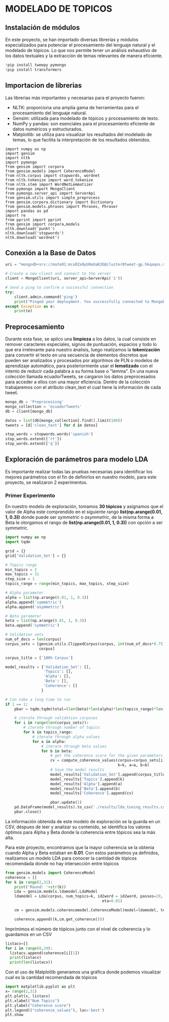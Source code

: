 # MODELADO DE TOPICOS
## Instalación de módulos
En este proyecto, se han importado diversas librerías y módulos especializados para potenciar el procesamiento del lenguaje natural y el modelado de tópicos. Lo que nos permite tener un análisis exhaustivo de los datos textuales y la extracción de temas relevantes de manera eficiente.

```python
!pip install tweepy pymongo
!pip install transformers
```

## Importacion de librerias

Las librerias más importantes y necesarias para el proyecto fueron: 

- NLTK: proporciona una amplia gama de herramientas para el procesamiento del lenguaje natural.
- Gensim: utilizada para modelado de tópicos y procesamiento de texto.
- NumPy y pandas: son esenciales para el procesamiento eficiente de datos numéricos y estructurados. 
- Matplotlib: se utiliza para visualizar los resultados del modelado de temas, lo que facilita la interpretación de los resultados obtenidos.
  
```pyhton
import numpy as np
import gensim
import nltk
import pymongo
from gensim import corpora
from gensim.models import CoherenceModel
from nltk.corpus import stopwords, wordnet
from nltk.tokenize import word_tokenize
from nltk.stem import WordNetLemmatizer
from pymongo import MongoClient
from pymongo.server_api import ServerApi
from gensim.utils import simple_preprocess
from gensim.corpora.dictionary import Dictionary
from gensim.models.phrases import Phrases, Phraser
import pandas as pd
import re
from pprint import pprint
from gensim import corpora,models
nltk.download('punkt')
nltk.download('stopwords')
nltk.download('wordnet')
```
## Conexión a la Base de Datos
```python
uri = "mongodb+srv://mate01:mcxDZa9yU8aUaK2O@cluster0tweet-gp.hkqaqos.mongodb.net/?retryWrites=true&w=majority"

# Create a new client and connect to the server
client = MongoClient(uri, server_api=ServerApi('1'))

# Send a ping to confirm a successful connection
try:
    client.admin.command('ping')
    print("Pinged your deployment. You successfully connected to MongoDB!")
except Exception as e:
    print(e)
```

## Preprocesamiento
Durante esta fase, se aplico una **limpieza** a los datos, la cual consiste en remover caracteres especiales, signos de puntuación, espacios y todo lo que era irrelevante para nuestro ánalisis, luego realizamos la **tokenización** para convertir el texto en una secuencia de elementos discretos que pueden ser analizados y procesados por algoritmos de PLN o modelos de aprendizaje automático, para posteriormente usar el **lematizado** con el intento de reducir cada palabra a su forma base o "lemma".
En una nueva colección llamada ecuadorTweets, se cargaron los datos preprocesados para acceder a ellos con una mayor eficiencia.
Dentro de la colección trabajaremos con el atributo clean_text el cual tiene la información de cada tweet.

```python
mongo_db = 'Preprocessing'
mongo_collection = 'ecuadorTweets'
db = client[mongo_db]

datos = list(db[mongo_collection].find().limit(100))
tweets = [d['clean_text'] for d in datos]

stop_words = stopwords.words('spanish')
stop_words.extend(['rt'])
stop_words.extend(['q'])
```
## Exploración de parámetros para modelo LDA
Es importante realizar todas las pruebas necesarias para identificar los mejores parámetros con el fin de definirlos en nuestro modelo, para este proyecto, se realizaron 2 experimentos.
### Primer Experimento
En nuestro modelo de exploración, tomamos **30 tópicos** y asignamos que el valor de Alpha este comprendido en el siguiente rango **list(np.arange(0.01, 1, 0.3))** donde puede ser _symmetric_ o _asymmetric_, de la misma forma a Beta le otorgamos el rango de **list(np.arange(0.01, 1, 0.3))** con opción a ser _symmetric_. 

```python
import numpy as np
import tqdm

grid = {}
grid['Validation_Set'] = {}

# Topics range
min_topics = 2
max_topics = 31
step_size = 1
topics_range = range(min_topics, max_topics, step_size)

# Alpha parameter
alpha = list(np.arange(0.01, 1, 0.3))
alpha.append('symmetric')
alpha.append('asymmetric')

# Beta parameter
beta = list(np.arange(0.01, 1, 0.3))
beta.append('symmetric')

# Validation sets
num_of_docs = len(corpus)
corpus_sets = [gensim.utils.ClippedCorpus(corpus, int(num_of_docs*0.75)),
               corpus]

corpus_title = ['100% Corpus']

model_results = {'Validation_Set': [],
                 'Topics': [],
                 'Alpha': [],
                 'Beta': [],
                 'Coherence': []
                }

# Can take a long time to run
if 1 == 1:
    pbar = tqdm.tqdm(total=(len(beta)*len(alpha)*len(topics_range)*len(corpus_title)))

    # iterate through validation corpuses
    for i in range(len(corpus_sets)):
        # iterate through number of topics
        for k in topics_range:
            # iterate through alpha values
            for a in alpha:
                # iterare through beta values
                for b in beta:
                    # get the coherence score for the given parameters
                    cv = compute_coherence_values(corpus=corpus_sets[i], dictionary=id2word,
                                                  k=k, a=a, b=b)
                    # Save the model results
                    model_results['Validation_Set'].append(corpus_title)
                    model_results['Topics'].append(k)
                    model_results['Alpha'].append(a)
                    model_results['Beta'].append(b)
                    model_results['Coherence'].append(cv)

                    pbar.update(1)
    pd.DataFrame(model_results).to_csv('./results/lda_tuning_results.csv', index=False)
    pbar.close()
```

La información obtenida de este modelo de exploración se la guarda en un CSV, déspues de leer y analizar su contenido, se identifica los valores óptimos para Alpha y Beta donde la coherencia entre tópicos sea la más alta.

Para este proyecto, encontramos que la mayor coherencia se la obtenia cuando Alpha y Beta estaban en **0.01**.
Con estos parámetros ya definidos, realizamos un modelo LDA para conocer la cantidad de tópicos recomendada donde no hay intersección entre tópicos

```python
from gensim.models import CoherenceModel
coherence = []
for k in range(2,31):
    print('Round: '+str(k))
    Lda = gensim.models.ldamodel.LdaModel
    ldamodel = Lda(corpus, num_topics=k, id2word = id2word, passes=20, iterations=20, chunksize = 25,random_state=10, eval_every = None,alpha=0.01,
                                           eta=0.01)

    cm = gensim.models.coherencemodel.CoherenceModel(model=ldamodel, texts= tweets,dictionary= id2word, coherence='c_v')

    coherence.append((k,cm.get_coherence()))
```
Imprimimos el número de tópicos junto con el nivel de coherencia y lo guardamos en un CSV
```python
listacv=[]
for i in range(0,29):
  listacv.append(coherence[i][1])
  print(listacv)
  print(len(listacv))
```
Con el uso de Matplotlib generamos una gráfica donde podemos visualizar cual es la cantidad recomendada de tópicos
```python
import matplotlib.pyplot as plt
x= range(2,31)
plt.plot(x, listacv)
plt.xlabel("Num Topics")
plt.ylabel("Coherence score")
plt.legend(("coherence_values"), loc='best')
plt.show
```


